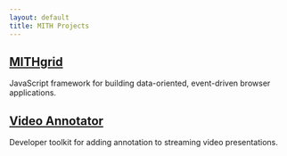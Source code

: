 ```yaml
---
layout: default
title: MITH Projects
---
```

## [MITHgrid](/mithgrid/)

JavaScript framework for building data-oriented, event-driven browser applications.

## [Video Annotator](/OACVideoAnnotator/)

Developer toolkit for adding annotation to streaming video presentations.